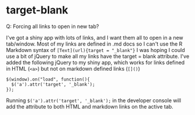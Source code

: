 # target-blank

Q: Forcing all links to open in new tab?

I've got a shiny app with lots of links, and I want them all to open in a new tab/window.
Most of my links are defined in .md docs so I can't use the R Markdown syntax of `[Text](url){target = "_blank"}`
I was hoping I could use a bit of jQuery to make all my links have the target = blank attribute.
I've added the following jQuery to my shiny app, which works for links defined in HTML (`<a>`) but not on markdown defined links (`[]()`)

```
$(window).on("load", function(){
  $('a').attr('target', '_blank');
});
```

Running `$('a').attr('target', '_blank');` in the developer console will add the attribute to both HTML and markdown links on the active tab.
